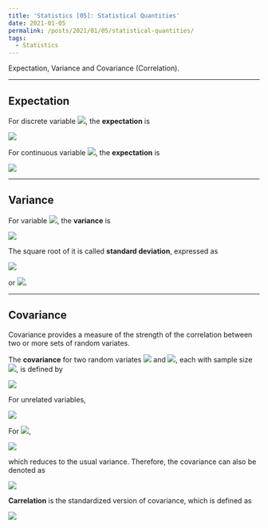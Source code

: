 ```yaml
---
title: 'Statistics [05]: Statistical Quantities'
date: 2021-01-05
permalink: /posts/2021/01/05/statistical-quantities/
tags:
  - Statistics
---
```


Expectation, Variance and Covariance (Correlation).

---
## Expectation
For discrete variable <img src="https://render.githubusercontent.com/render/math?math=X">, the __expectation__ is 

<img src="https://render.githubusercontent.com/render/math?math=E(x) = {\displaystyle \sum_{i=1}^\infty x_ip(X=x_i)}">
 
For continuous variable <img src="https://render.githubusercontent.com/render/math?math=X">, the __expectation__ is 

<img src="https://render.githubusercontent.com/render/math?math=E(x) = {\displaystyle \int_{-\infty}^\infty xp(x)dx}">
  
---
## Variance
For variable <img src="https://render.githubusercontent.com/render/math?math=X">, the __variance__ is 

<img src="https://render.githubusercontent.com/render/math?math=var(X) = E\left((X - E(X))^2\right) = E(X^2) - E^2(X)">
 
The square root of it is called __standard deviation__, expressed as

<img src="https://render.githubusercontent.com/render/math?math=\sigma(X) = \sqrt{var(X)}">

or <img src="https://render.githubusercontent.com/render/math?math=\sigma_X">.

---
## Covariance
Covariance provides a measure of the strength of the correlation between two or more sets of random variates. 

The __covariance__ for two random variates <img src="https://render.githubusercontent.com/render/math?math=X"> and <img src="https://render.githubusercontent.com/render/math?math=Y">, each with sample size <img src="https://render.githubusercontent.com/render/math?math=N">, is defined by

<img src="https://render.githubusercontent.com/render/math?math=cov(X, Y) = E\left((X-E(X))(Y-E(Y))\right) = E(XY)-E(X)E(Y)">

For unrelated variables,

<img src="https://render.githubusercontent.com/render/math?math=cov(X, Y) = E(XY)-E(X)E(Y) = E(X)E(Y) - E(X)E(Y) = 0">

For <img src="https://render.githubusercontent.com/render/math?math=X=Y">,

<img src="https://render.githubusercontent.com/render/math?math=cov(X, Y) = E(X^2)-E^2(X) = \sigma_X^2">

which reduces to the usual variance. Therefore, the covariance can also be denoted as

<img src="https://render.githubusercontent.com/render/math?math=\sigma_{XY} = cov(X, Y)">

__Carrelation__ is the standardized version of covariance, which is defined as

<img src="https://render.githubusercontent.com/render/math?math=cor(X, Y) = \dfrac{cov(X, Y)}{\sigma_X\sigma_Y} = \dfrac{\sigma_{XY}}{\sqrt{\sigma_{XX}\sigma_{YY}}}">
